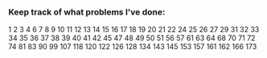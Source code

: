 ### Keep track of what problems I've done:
1
2
3
4
6
7
8
9
10
11
12
13
14
15
16
17 
18
19
20
21
22
24
25
26
27
29
31
32
33
34
35
36
37
38
39
40
41
42
45
47
48
49
50
51
56
57
61
63
64
68
70
71
72
74
81
83
90
99
107
118
120
122
126
128
134
143
145
153
157
161
162
166
173
